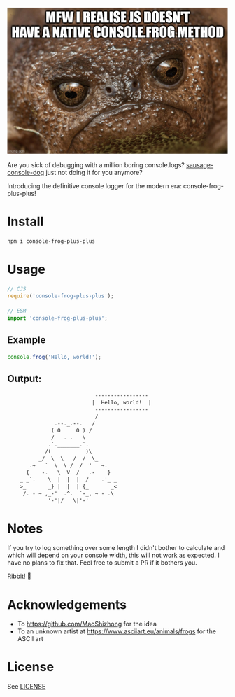 ![A sad frog meme with the caption "MFW I REALISE JS DOESN'T HAVE A NATIVE CONSOLE.FROG METHOD](./frog-console.jpeg)

Are you sick of debugging with a million boring console.logs? [sausage-console-dog](https://github.com/MaoShizhong/sausage-console-dog/) just not doing it for you anymore?

Introducing the definitive console logger for the modern era: console-frog-plus-plus!


# Install

```sh
npm i console-frog-plus-plus
```

# Usage

```js
// CJS
require('console-frog-plus-plus');

// ESM
import 'console-frog-plus-plus';
```

## Example

```js
console.frog('Hello, world!');
```

## Output:

```
                            -----------------
                           |  Hello, world!  |
                            -----------------
                            /     
               .--._.--.   /
              ( O     O ) /  
              /   . .   \
             .`._______.`.
            /(           )\
          _/  \  \   /  /  \_
       .~   `  \  \ /  /  '   ~.
      {    -.   \  V  /   .-    }
    _ _`.    \  |  |  |  /    .'_ _
    >_       _} |  |  | {_       _<
     /. - ~ ,_-'  .^.  `-_, ~ - .\
             '-'|/   \|'-'
```

# Notes
If you try to log something over some length I didn't bother to calculate
and which will depend on your console width, this will not work as expected.
I have no plans to fix that. Feel free to submit a PR if it bothers you.

Ribbit! 🐸

# Acknowledgements

- To https://github.com/MaoShizhong for the idea
- To an unknown artist at https://www.asciiart.eu/animals/frogs for the ASCII art

# License
See [LICENSE](./LICENSE)
